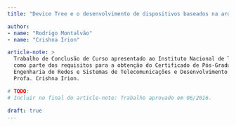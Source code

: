 ```yaml
---
title: "Device Tree e o desenvolvimento de dispositivos baseados na arquitetura ARM"

author:
- name: "Rodrigo Montalvão"
- name: "Crishna Irion"

article-note: >
  Trabalho de Conclusão de Curso apresentado ao Instituto Nacional de Telecomunicações,
  como parte dos requisitos para a obtenção do Certificado de Pós-Graduação em
  Engenharia de Redes e Sistemas de Telecomunicações e Desenvolvimento. Orientadora:
  Profa. Crishna Irion.

# TODO:
# Incluir no final do article-note: Trabalho aprovado em 06/2016.

draft: true
...
```

